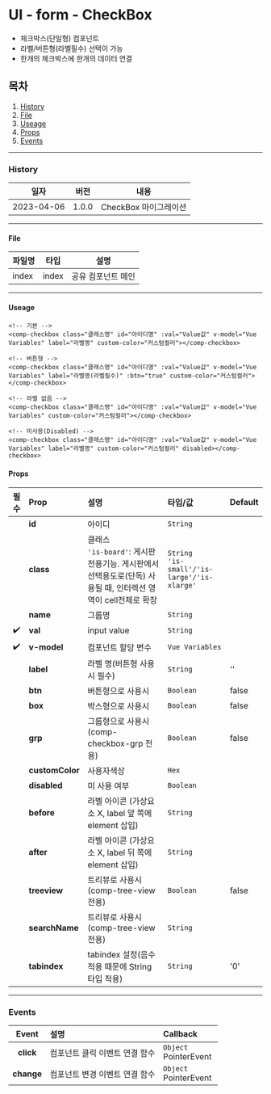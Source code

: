 # UI - form - CheckBox

-   체크박스(단일형) 컴포넌트
-   라벨/버튼형(라벨필수) 선택이 가능
-   한개의 체크박스에 한개의 데이터 연결

## 목차

1. [History](#history)
2. [File](#file)
3. [Useage](#useage)
4. [Props](#props)
5. [Events](#events)

---

### History

| 일자       | 버전  | 내용                  |
| ---------- | ----- | --------------------- |
| 2023-04-06 | 1.0.0 | CheckBox 마이그레이션 |

---

#### File

| 파일명 | 타입  | 설명               |
| ------ | ----- | ------------------ |
| index  | index | 공유 컴포넌트 메인 |

---

#### Useage

```vue
<!-- 기본 -->
<comp-checkbox class="클래스명" id="아이디명" :val="Value값" v-model="Vue Variables" label="라벨명" custom-color="커스텀컬러"></comp-checkbox>

<!-- 버튼형 -->
<comp-checkbox class="클래스명" id="아이디명" :val="Value값" v-model="Vue Variables" label="라벨명(라벨필수)" :btn="true" custom-color="커스텀컬러"></comp-checkbox>

<!-- 라벨 없음 -->
<comp-checkbox class="클래스명" id="아이디명" :val="Value값" v-model="Vue Variables" custom-color="커스텀컬러"></comp-checkbox>

<!-- 미사용(Disabled) -->
<comp-checkbox class="클래스명" id="아이디명" :val="Value값" v-model="Vue Variables" label="라벨명" custom-color="커스텀컬러" disabled></comp-checkbox>
```

#### Props

|        필수        | Prop            | 설명                                                                                                             | 타입/값                                         | Default |
| :----------------: | :-------------- | :--------------------------------------------------------------------------------------------------------------- | :---------------------------------------------- | :------ |
|                    | **id**          | 아이디                                                                                                           | `String`                                        |         |
|                    | **class**       | 클래스 <br>`'is-board'`: 게시판 전용기능. 게시판에서 선택용도로(단독) 사용될 때, 인터렉션 영역이 cell전체로 확장 | `String`<br>`'is-small'/'is-large'/'is-xlarge'` |         |
|                    | **name**        | 그룹명                                                                                                           | `String`                                        |         |
| :heavy_check_mark: | **val**         | input value                                                                                                      | `String`                                        |         |
| :heavy_check_mark: | **v-model**     | 컴포넌트 할당 변수                                                                                               | `Vue Variables`                                 |         |
|                    | **label**       | 라벨 명(버튼형 사용시 필수)                                                                                      | `String`                                        | ''      |
|                    | **btn**         | 버튼형으로 사용시                                                                                                | `Boolean`                                       | false   |
|                    | **box**         | 박스형으로 사용시                                                                                                | `Boolean`                                       | false   |
|                    | **grp**         | 그룹형으로 사용시(comp-checkbox-grp 전용)                                                                        | `Boolean`                                       | false   |
|                    | **customColor** | 사용자색상                                                                                                       | `Hex`                                           |         |
|                    | **disabled**    | 미 사용 여부                                                                                                     | `Boolean`                                       |         |
|                    | **before**      | 라벨 아이콘 (가상요소 X, label 앞 쪽에 element 삽입)                                                             | `String`                                        |         |
|                    | **after**       | 라벨 아이콘 (가상요소 X, label 뒤 쪽에 element 삽입)                                                             | `String`                                        |         |
|                    | **treeview**    | 트리뷰로 사용시(comp-tree-view 전용)                                                                             | `Boolean`                                       | false   |
|                    | **searchName**  | 트리뷰로 사용시(comp-tree-view 전용)                                                                             | `String`                                        |         |
|                    | **tabindex**    | tabindex 설정(음수 적용 때문에 String 타입 적용)                                                                 | `String`                                        | '0'     |

---

### Events

|   Event    | 설명                           | Callback                  |
| :--------: | :----------------------------- | :------------------------ |
| **click**  | 컴포넌트 클릭 이벤트 연결 함수 | `Object`<br>PointerEvent  |
| **change** | 컴포넌트 변경 이벤트 연결 함수 | `Object`<br>PointerEvent  |
